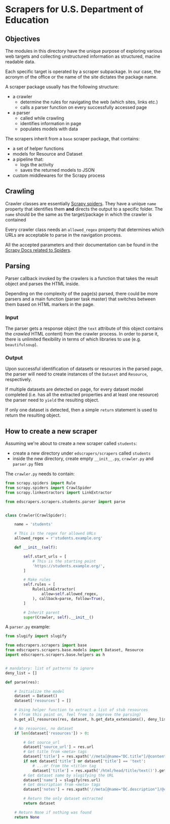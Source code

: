 # Scrapers for U.S. Department of Education

## Objectives

The modules in this directory have the unique purpose of exploring various web 
targets and collecting unstructured information as structured, macine readable 
data.

Each specific target is operated by a scraper subpackage. In our case, the acronym of the office or the name of the site dictates the package name.

A scraper package usually has the following structure:

* a crawler
  * determine the rules for navigating the web (which sites, links etc.)
  * calls a parser function on every successfully accessed page
* a parser
  * called while crawling
  * identifies information in page
  * populates models with data

The scrapers inherit from a `base` scraper package, that contains:

* a set of helper functions
* models for Resource and Dataset
* a pipeline that:
  * logs the activity
  * saves the returned models to JSON
* custom middlewares for the Scrapy process

## Crawling

Crawler classes are essentially [Scrapy 
spiders](https://docs.scrapy.org/en/latest/topics/spiders.html).
They have a unique `name` property that identifies them **and** 
directs the output to a specific folder. The `name` should be the same as the target/package in which the crawler is contained

Every crawler class needs an `allowed_regex` property that determines which 
URLs are acceptable to parse in the navigation process.

All the accepted parameters and their documentation can be found in the [Scrapy 
Docs related to Spiders](https://docs.scrapy.org/en/latest/topics/spiders.html).

## Parsing

Parser callback invoked by the crawlers is a function that takes the result object and parses the HTML inside.

Depending on the complexity of the page(s) parsed, there could be more parsers 
and a main function (parser task master) that switches between them based on HTML markers in the 
page.

### Input

The parser gets a response object (the `text` attribute of this object contains the *crawled* HTML content) from the crawler process. In order to parse it, there is unlimited flexibility in terms of which libraries to use (e.g. 
`beautifulsoup`).

### Output

Upon successful identification of datasets or resources in the parsed page, the 
parser will need to create instances of the `Dataset` and `Resource`, respectively. 

If multiple datasets are detected on page, for every dataset model completed 
(i.e. has all the extracted properties and at least one resource) the parser 
need to `yield` the resulting object.

If only one dataset is detected, then a simple `return` statement is used to return the resulting object.

## How to create a new scraper

Assuming we're about to create a new scraper called `students`:

* create a new directory under `edscrapers/scrapers` called `students`
* inside the new directory, create empty `__init__.py`, `crawler.py` and 
  `parser.py` files

The `crawler.py` needs to contain:

```python
from scrapy.spiders import Rule
from scrapy.spiders import CrawlSpider
from scrapy.linkextractors import LinkExtractor

from edscrapers.scrapers.students.parser import parse


class Crawler(CrawlSpider):

    name = 'students'

    # This is the regex for allowed URLs
    allowed_regex = r'students.example.org'

    def __init__(self):

        self.start_urls = [
            # This is the starting point
            'https://students.example.org/',
        ]

        # Make rules
        self.rules = [
            Rule(LinkExtractor(
                allow=self.allowed_regex,
            ), callback=parse, follow=True),
        ]

        # Inherit parent
        super(Crawler, self).__init__()
```


A `parser.py` example:

```python
from slugify import slugify

from edscrapers.scrapers import base
from edscrapers.scrapers.base.models import Dataset, Resource
import edscrapers.scrapers.base.helpers as h


# mandatory: list of patterns to ignore
deny_list = []

def parse(res):

    # Initialize the model
    dataset = Dataset()
    dataset['resources'] = []

    # Using helper function to extract a list of stub resources
    # (from this point on, feel free to improve the parsing)
    h.get_all_resources(res, dataset, h.get_data_extensions(), deny_list=deny_list)

    # No resources, no dataset
    if len(dataset['resources']) > 0:

        # Get source_url
        dataset['source_url'] = res.url
        # Get title from <meta> tags
        dataset['title'] = res.xpath('//meta[@name="DC.title"]/@content').get('text')
        if not dataset['title'] or dataset['title'] == 'text':
            # ...or from the <title> tag
            dataset['title'] = res.xpath('/html/head/title/text()').get('text')
        # Get dataset name by slugifying the URL
        dataset['name'] = slugify(res.url)
        # Get description from <meta> tags
        dataset['notes'] = res.xpath('//meta[@name="DC.description"]/@content').get('text')

        # Return the only dataset extracted
        return dataset

    # Return None if nothing was found
    return None
```
